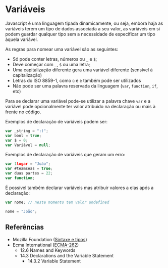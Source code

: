 # Variáveis

Javascript é uma linguagem tipada dinamicamente, ou seja, embora haja as variáveis terem um tipo de dados associada a seu valor, as variáveis em si podem guardar qualquer tipo sem a necessidade de especificar um tipo àquela variável.

As regras para nomear uma variável são as seguintes:

- Só pode conter letras, números ou `_` e `$`;
- Deve começar com `_`, `$` ou uma letra;
- Uma capitalização diferente gera uma variável diferente (sensível à capitalização)
- Letras do ISO 8859-1, como `ü` e `è` também pode ser utilizados
- Não pode ser uma palavra reservada da linguagem (`var`, `function`, `if`, etc)

Para se declarar uma variável pode-se utilizar a palavra chave `var` e a variável pode opcionalmente ter valor atribuido na declaração ou mais à frente no código.

Exemplos de declaração de variáveis podem ser:

```javascript
var _string = ":)";
var bool = true;
var $ = 0;
var Variável = null;
```

Exemplos de declaração de variáveis que geram um erro:

```javascript
var 1lugar = "João";
var #teamseas = true;
var duas partes = 22;
var function;
```

É possível também declarar variáveis mas atribuir valores a elas após a declaração:

```javascript
var nome; // neste momento tem valor undefined

nome = "João";
```

## Referências

- Mozilla Foundation ([Sintaxe e tipos](https://developer.mozilla.org/pt-BR/docs/Web/JavaScript/Guide/Grammar_and_Types))
- Ecma International ([ECMA-262](https://tc39.es/ecma262))
  - 12.6 Names and Keywords
  - 14.3 Declarations and the Variable Statement
    - 14.3.2 Variable Statement
